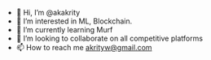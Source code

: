 - 👋 Hi, I’m @akakrity
- 👀 I’m interested in ML, Blockchain.
- 🌱 I’m currently learning Murf
- 💞️ I’m looking to collaborate on all competitive platforms
- 📫 How to reach me akrityw@gmail.com

<!---
akakrity/akakrity is a ✨ special ✨ repository because its `README.md` (this file) appears on your GitHub profile.
You can click the Preview link to take a look at your changes.
--->

